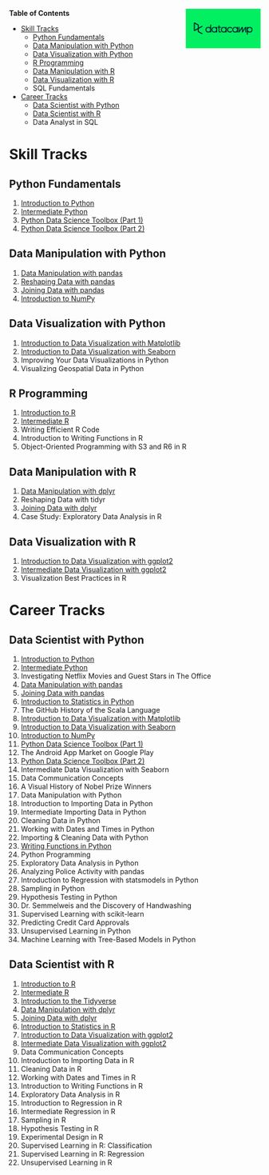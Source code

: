 [<img src="datacamp.png" align="right" width=150;>](https://www.datacamp.com)

**Table of Contents**

- [Skill Tracks](#skill-tracks)
    * [Python Fundamentals](#python-fundamentals)
    * [Data Manipulation with Python](#data-manipulation-with-python)
    * [Data Visualization with Python](#data-visualization-with-python)
    * [R Programming](#r-programming)
    * [Data Manipulation with R](#data-manipulation-with-r)
    * [Data Visualization with R](#data-visualization-with-r)
    * SQL Fundamentals
- [Career Tracks](#career-tracks)
    * [Data Scientist with Python](#data-scientist-with-python)
    * [Data Scientist with R](#data-scientist-with-r)
    * Data Analyst in SQL

# Skill Tracks

## Python Fundamentals

1. [Introduction to Python](introduction1.to1.python)
1. [Intermediate Python](intermediate1.python)
1. [Python Data Science Toolbox (Part 1)](python-data-science-toolbox-part-1)
1. [Python Data Science Toolbox (Part 2)](python-data-science-toolbox-part-2)

## Data Manipulation with Python

1. [Data Manipulation with pandas](data-manipulation-with-pandas)
1. [Reshaping Data with pandas](reshaping-data-with-pandas)
1. [Joining Data with pandas](joining-data-with-pandas)
1. [Introduction to NumPy](introduction-to-numpy)

## Data Visualization with Python

1. [Introduction to Data Visualization with Matplotlib](introduction-to-data-visualization-with-matplotlib)
1. [Introduction to Data Visualization with Seaborn](introduction-to-data-visualization-with-seaborn)
1. Improving Your Data Visualizations in Python
1. Visualizing Geospatial Data in Python

## R Programming

1. [Introduction to R](introduction-to-r)
1. [Intermediate R](intermediate-r)
1. Writing Efficient R Code
1. Introduction to Writing Functions in R
1. Object-Oriented Programming with S3 and R6 in R

## Data Manipulation with R

1. [Data Manipulation with dplyr](data-manipulation-with-dplyr)
1. Reshaping Data with tidyr
1. [Joining Data with dplyr](joining-data-with-dplyr)
1. Case Study: Exploratory Data Analysis in R

## Data Visualization with R

1. [Introduction to Data Visualization with ggplot2](introduction-to-data-visualization-with-ggplot2)
1. [Intermediate Data Visualization with ggplot2](intermediate-data-visualization-with-ggplot2)
1. Visualization Best Practices in R

# Career Tracks

## Data Scientist with Python

1. [Introduction to Python](introduction-to-python)
1. [Intermediate Python](intermediate-python)
1. Investigating Netflix Movies and Guest Stars in The Office
1. [Data Manipulation with pandas](data-manipulation-with-pandas)
1. [Joining Data with pandas](joining-data-with-pandas)
1. [Introduction to Statistics in Python](introduction-to-statistics-in-python)
1. The GitHub History of the Scala Language
1. [Introduction to Data Visualization with Matplotlib](introduction-to-data-visualization-with-matplotlib)
1. [Introduction to Data Visualization with Seaborn](introduction-to-data-visualization-with-seaborn)
1. [Introduction to NumPy](introduction-to-numpy)
1. [Python Data Science Toolbox (Part 1)](python-data-science-toolbox-part-1)
1. The Android App Market on Google Play
1. [Python Data Science Toolbox (Part 2)](python-data-science-toolbox-part-2)
1. Intermediate Data Visualization with Seaborn
1. Data Communication Concepts
1. A Visual History of Nobel Prize Winners
1. Data Manipulation with Python
1. Introduction to Importing Data in Python
1. Intermediate Importing Data in Python
1. Cleaning Data in Python
1. Working with Dates and Times in Python
1. Importing &amp; Cleaning Data with Python
1. [Writing Functions in Python](writing-functions-in-python)
1. Python Programming
1. Exploratory Data Analysis in Python
1. Analyzing Police Activity with pandas
1. Introduction to Regression with statsmodels in Python
1. Sampling in Python
1. Hypothesis Testing in Python
1. Dr. Semmelweis and the Discovery of Handwashing
1. Supervised Learning with scikit-learn
1. Predicting Credit Card Approvals
1. Unsupervised Learning in Python
1. Machine Learning with Tree-Based Models in Python

## Data Scientist with R

1. [Introduction to R](introduction-to-r)
1. [Intermediate R](intermediate-r)
1. [Introduction to the Tidyverse](introduction-to-the-tidyverse)
1. [Data Manipulation with dplyr](data-manipulation-with-dplyr)
1. [Joining Data with dplyr](joining-data-with-dplyr)
1. [Introduction to Statistics in R](introduction-to-statistics-in-r)
1. [Introduction to Data Visualization with ggplot2](introduction-to-data-visualization-with-ggplot2)
1. [Intermediate Data Visualization with ggplot2](intermediate-data-visualization-with-ggplot2)
1. Data Communication Concepts
1. Introduction to Importing Data in R
1. Cleaning Data in R
1. Working with Dates and Times in R
1. Introduction to Writing Functions in R
1. Exploratory Data Analysis in R
1. Introduction to Regression in R
1. Intermediate Regression in R
1. Sampling in R
1. Hypothesis Testing in R
1. Experimental Design in R
1. Supervised Learning in R: Classification
1. Supervised Learning in R: Regression
1. Unsupervised Learning in R


